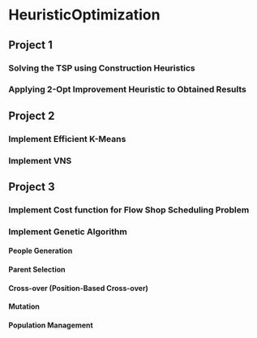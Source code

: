 # HeuristicOptimization
## Project 1
### Solving the TSP using Construction Heuristics 
### Applying 2-Opt Improvement Heuristic to Obtained Results
## Project 2
### Implement Efficient K-Means
### Implement VNS
## Project 3
### Implement Cost function for Flow Shop Scheduling Problem
### Implement Genetic Algorithm
#### People Generation
#### Parent Selection
#### Cross-over (Position-Based Cross-over)
#### Mutation
#### Population Management
